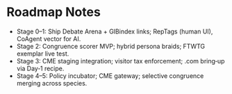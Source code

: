 # Roadmap Notes
- Stage 0–1: Ship Debate Arena + GIBindex links; RepTags (human UI), CoAgent vector for AI.
- Stage 2: Congruence scorer MVP; hybrid persona braids; FTWTG exemplar live test.
- Stage 3: CME staging integration; visitor tax enforcement; .com bring‑up via Day‑1 recipe.
- Stage 4–5: Policy incubator; CME gateway; selective congruence merging across species.

